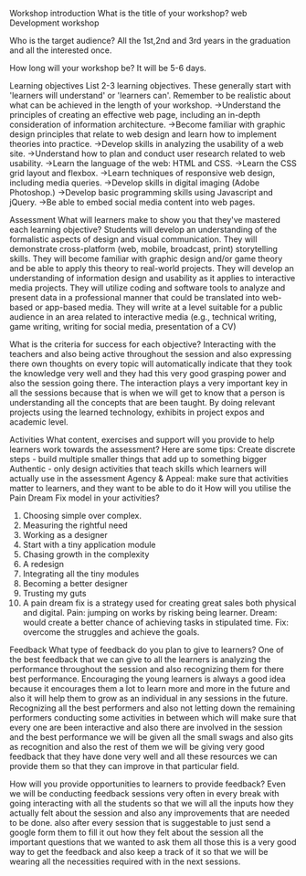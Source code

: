 Workshop introduction
What is the title of your workshop?
web Development workshop

Who is the target audience?
All the 1st,2nd and 3rd years in the graduation and all the interested once.

How long will your workshop be?
It will be 5-6 days.

Learning objectives
List 2-3 learning objectives. These generally start with 'learners will understand' or 'learners can'. Remember to be realistic about what can be achieved in the length of your workshop.
->Understand the principles of creating an effective web page, including an in-depth consideration of information architecture.
->Become familiar with graphic design principles that relate to web design and learn how to implement theories into practice.
->Develop skills in analyzing the usability of a web site.
->Understand how to plan and conduct user research related to web usability.
->Learn the language of the web: HTML and CSS.
->Learn the CSS grid layout and flexbox.
->Learn techniques of responsive web design, including media queries.
->Develop skills in digital imaging (Adobe Photoshop.)
->Develop basic programming skills using Javascript and jQuery.
->Be able to embed social media content into web pages.

Assessment
What will learners make to show you that they've mastered each learning objective?
Students will develop an understanding of the formalistic aspects of design and visual communication. They will demonstrate cross-platform (web, mobile, broadcast, print) storytelling skills. They will become familiar with graphic design and/or game theory and be able to apply this theory to real-world projects. They will develop an understanding of information design and usability as it applies to interactive media projects. They will utilize coding and software tools to analyze and present data in a professional manner that could be translated into web-based or app-based media. They will write at a level suitable for a public audience in an area related to interactive media (e.g., technical writing, game writing, writing for social media, presentation of a CV) 

What is the criteria for success for each objective?
Interacting with the teachers and also being active throughout the session and also expressing there own thoughts on every topic will automatically indicate that they took the knowledge very well and they had this very good grasping power and also the session going there. The interaction plays a very important key in all the sessions because that is when we will get to know that a person is understanding all the concepts that are been taught. By doing relevant projects using the learned technology, exhibits in project expos and academic level.

Activities
What content, exercises and support will you provide to help learners work towards the assessment? Here are some tips:
Create discrete steps - build multiple smaller things that add up to something bigger
Authentic - only design activities that teach skills which learners will actually use in the assessment
Agency & Appeal: make sure that activities matter to learners, and they want to be able to do it
How will you utilise the Pain Dream Fix model in your activities?
1. Choosing simple over complex.
2. Measuring the rightful need
3. Working as a designer
4. Start with a tiny application module 
5. Chasing growth in the complexity
6. A redesign
7. Integrating all the tiny modules
8. Becoming a better designer
9. Trusting my guts
10. A pain dream fix is a strategy used for creating great sales both physical and digital. Pain: jumping on works by risking being learner. Dream: would create a better chance of achieving tasks in stipulated time. Fix: overcome the struggles and achieve the goals.

Feedback
What type of feedback do you plan to give to learners?
One of the best feedback that we can give to all the learners is analyzing the performance throughout the session and also recognizing them for there best performance. Encouraging the young learners is always a good idea because it encourages them a lot to learn more and more in the future and also it will help them to grow as an individual in any sessions in the future. Recognizing all the best performers and also not letting down the remaining performers conducting some activities in between which will make sure that every one are been interactive and also there are involved in the session and the best performance we will be given all the small swags and also gits as recognition and also the rest of them we will be giving very good feedback that they have done very well and all these resources we can provide them so that they can improve in that particular field.

How will you provide opportunities to learners to provide feedback?
Even we will be conducting feedback sessions very often in every break with going interacting with all the students so that we will all the inputs how they actually felt about the session and also any improvements that are needed to be done. also after every session that is suggestable to just send a google form them to fill it out how they felt about the session all the important questions that we wanted to ask them all those this is a very good way to get the feedback and also keep a track of it so that we will be wearing all the necessities required with in the next sessions. 
